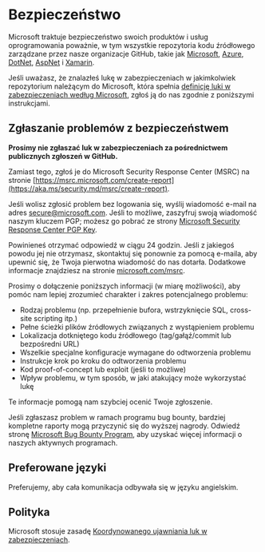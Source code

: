<!--
CO_OP_TRANSLATOR_METADATA:
{
  "original_hash": "0f93a8c33466486d1e7a0837ca8672ec",
  "translation_date": "2025-03-26T18:39:30+00:00",
  "source_file": "SECURITY.md",
  "language_code": "pl"
}
-->
# Bezpieczeństwo

Microsoft traktuje bezpieczeństwo swoich produktów i usług oprogramowania poważnie, w tym wszystkie repozytoria kodu źródłowego zarządzane przez nasze organizacje GitHub, takie jak [Microsoft](https://github.com/Microsoft), [Azure](https://github.com/Azure), [DotNet](https://github.com/dotnet), [AspNet](https://github.com/aspnet) i [Xamarin](https://github.com/xamarin).

Jeśli uważasz, że znalazłeś lukę w zabezpieczeniach w jakimkolwiek repozytorium należącym do Microsoft, która spełnia [definicję luki w zabezpieczeniach według Microsoft](https://aka.ms/security.md/definition), zgłoś ją do nas zgodnie z poniższymi instrukcjami.

## Zgłaszanie problemów z bezpieczeństwem

**Prosimy nie zgłaszać luk w zabezpieczeniach za pośrednictwem publicznych zgłoszeń w GitHub.**

Zamiast tego, zgłoś je do Microsoft Security Response Center (MSRC) na stronie [https://msrc.microsoft.com/create-report](https://aka.ms/security.md/msrc/create-report).

Jeśli wolisz zgłosić problem bez logowania się, wyślij wiadomość e-mail na adres [secure@microsoft.com](mailto:secure@microsoft.com). Jeśli to możliwe, zaszyfruj swoją wiadomość naszym kluczem PGP; możesz go pobrać ze strony [Microsoft Security Response Center PGP Key](https://aka.ms/security.md/msrc/pgp).

Powinieneś otrzymać odpowiedź w ciągu 24 godzin. Jeśli z jakiegoś powodu jej nie otrzymasz, skontaktuj się ponownie za pomocą e-maila, aby upewnić się, że Twoja pierwotna wiadomość do nas dotarła. Dodatkowe informacje znajdziesz na stronie [microsoft.com/msrc](https://www.microsoft.com/msrc). 

Prosimy o dołączenie poniższych informacji (w miarę możliwości), aby pomóc nam lepiej zrozumieć charakter i zakres potencjalnego problemu:

* Rodzaj problemu (np. przepełnienie bufora, wstrzyknięcie SQL, cross-site scripting itp.)
* Pełne ścieżki plików źródłowych związanych z wystąpieniem problemu
* Lokalizacja dotkniętego kodu źródłowego (tag/gałąź/commit lub bezpośredni URL)
* Wszelkie specjalne konfiguracje wymagane do odtworzenia problemu
* Instrukcje krok po kroku do odtworzenia problemu
* Kod proof-of-concept lub exploit (jeśli to możliwe)
* Wpływ problemu, w tym sposób, w jaki atakujący może wykorzystać lukę

Te informacje pomogą nam szybciej ocenić Twoje zgłoszenie.

Jeśli zgłaszasz problem w ramach programu bug bounty, bardziej kompletne raporty mogą przyczynić się do wyższej nagrody. Odwiedź stronę [Microsoft Bug Bounty Program](https://aka.ms/security.md/msrc/bounty), aby uzyskać więcej informacji o naszych aktywnych programach.

## Preferowane języki

Preferujemy, aby cała komunikacja odbywała się w języku angielskim.

## Polityka

Microsoft stosuje zasadę [Koordynowanego ujawniania luk w zabezpieczeniach](https://aka.ms/security.md/cvd).

